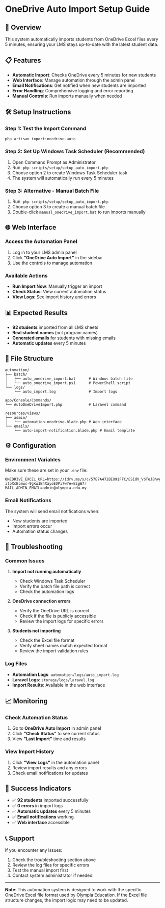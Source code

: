 # OneDrive Auto Import Setup Guide

## 🚀 Overview
This system automatically imports students from OneDrive Excel files every 5 minutes, ensuring your LMS stays up-to-date with the latest student data.

## 📋 Features
- **Automatic Import**: Checks OneDrive every 5 minutes for new students
- **Web Interface**: Manage automation through the admin panel
- **Email Notifications**: Get notified when new students are imported
- **Error Handling**: Comprehensive logging and error reporting
- **Manual Controls**: Run imports manually when needed

## 🛠️ Setup Instructions

### Step 1: Test the Import Command
```bash
php artisan import:onedrive-auto
```

### Step 2: Set Up Windows Task Scheduler (Recommended)
1. Open Command Prompt as Administrator
2. Run: `php scripts/setup/setup_auto_import.php`
3. Choose option 2 to create Windows Task Scheduler task
4. The system will automatically run every 5 minutes

### Step 3: Alternative - Manual Batch File
1. Run: `php scripts/setup/setup_auto_import.php`
2. Choose option 3 to create a manual batch file
3. Double-click `manual_onedrive_import.bat` to run imports manually

## 🌐 Web Interface

### Access the Automation Panel
1. Log in to your LMS admin panel
2. Click **"OneDrive Auto Import"** in the sidebar
3. Use the controls to manage automation

### Available Actions
- **Run Import Now**: Manually trigger an import
- **Check Status**: View current automation status
- **View Logs**: See import history and errors

## 📊 Expected Results
- **92 students** imported from all LMS sheets
- **Real student names** (not program names)
- **Generated emails** for students with missing emails
- **Automatic updates** every 5 minutes

## 📁 File Structure
```
automation/
├── batch/
│   ├── auto_onedrive_import.bat      # Windows batch file
│   └── auto_onedrive_import.ps1      # PowerShell script
└── logs/
    └── auto_import.log               # Import logs

app/Console/Commands/
└── AutoOneDriveImport.php            # Laravel command

resources/views/
├── admin/
│   └── automation-onedrive.blade.php # Web interface
└── emails/
    └── auto-import-notification.blade.php # Email template
```

## ⚙️ Configuration

### Environment Variables
Make sure these are set in your `.env` file:
```env
ONEDRIVE_EXCEL_URL=https://1drv.ms/x/c/57E7A472BE891FFC/ESIdV_VbTeJBhvgxy-itpXcBcmwc-9gKw1B4XayoEDPi7w?e=BzgW7r
MAIL_ADMIN_EMAIL=admin@olympia.edu.my
```

### Email Notifications
The system will send email notifications when:
- New students are imported
- Import errors occur
- Automation status changes

## 🔧 Troubleshooting

### Common Issues
1. **Import not running automatically**
   - Check Windows Task Scheduler
   - Verify the batch file path is correct
   - Check the automation logs

2. **OneDrive connection errors**
   - Verify the OneDrive URL is correct
   - Check if the file is publicly accessible
   - Review the import logs for specific errors

3. **Students not importing**
   - Check the Excel file format
   - Verify sheet names match expected format
   - Review the import validation rules

### Log Files
- **Automation Logs**: `automation/logs/auto_import.log`
- **Laravel Logs**: `storage/logs/laravel.log`
- **Import Results**: Available in the web interface

## 📈 Monitoring

### Check Automation Status
1. Go to **OneDrive Auto Import** in admin panel
2. Click **"Check Status"** to see current status
3. View **"Last Import"** time and results

### View Import History
1. Click **"View Logs"** in the automation panel
2. Review import results and any errors
3. Check email notifications for updates

## 🎯 Success Indicators
- ✅ **92 students** imported successfully
- ✅ **0 errors** in import logs
- ✅ **Automatic updates** every 5 minutes
- ✅ **Email notifications** working
- ✅ **Web interface** accessible

## 📞 Support
If you encounter any issues:
1. Check the troubleshooting section above
2. Review the log files for specific errors
3. Test the manual import first
4. Contact system administrator if needed

---

**Note**: This automation system is designed to work with the specific OneDrive Excel file format used by Olympia Education. If the Excel file structure changes, the import logic may need to be updated.
